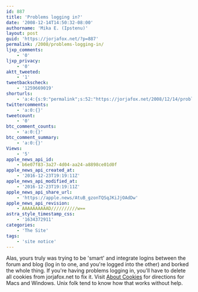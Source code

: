```yaml
---
id: 887
title: 'Problems logging in?'
date: '2008-12-14T14:50:32-08:00'
authorname: 'Mika E. (Ipstenu)'
layout: post
guid: 'https://jorjafox.net/?p=887'
permalink: /2008/problems-logging-in/
ljxp_comments:
    - '0'
ljxp_privacy:
    - '0'
aktt_tweeted:
    - '1'
tweetbackscheck:
    - '1259669019'
shorturls:
    - 'a:4:{s:9:"permalink";s:52:"https://jorjafox.net/2008/12/14/problems-logging-in/";s:7:"tinyurl";s:25:"http://tinyurl.com/m3gw9v";s:4:"isgd";s:18:"http://is.gd/534bD";s:5:"bitly";s:20:"http://bit.ly/5ZPkJh";}'
twittercomments:
    - 'a:0:{}'
tweetcount:
    - '0'
btc_comment_counts:
    - 'a:0:{}'
btc_comment_summary:
    - 'a:0:{}'
Views:
    - '5'
apple_news_api_id:
    - b6e07f83-3a27-4d04-aa24-a8898ce01d0f
apple_news_api_created_at:
    - '2016-12-23T19:19:11Z'
apple_news_api_modified_at:
    - '2016-12-23T19:19:11Z'
apple_news_api_share_url:
    - 'https://apple.news/AtuB_gzonTQSqJKiJjOAdDw'
apple_news_api_revision:
    - AAAAAAAAAAD//////////w==
astra_style_timestamp_css:
    - '1634372911'
categories:
    - 'The Site'
tags:
    - 'site notice'
---
```


Alas, yours truly was trying to be 'smart' and integrate logins between the forum and blog (log in to one, and you're logged into the other) and borked the whole thing. If you're having problems logging in, you'll have to delete all cookies from jorjafox.net to fix it. Visit <a href="http://www.aboutcookies.org/how-to-delete-cookies/">About Cookies</a> for directions for Macs and Windows. Unix folk tend to know how that works without help.
